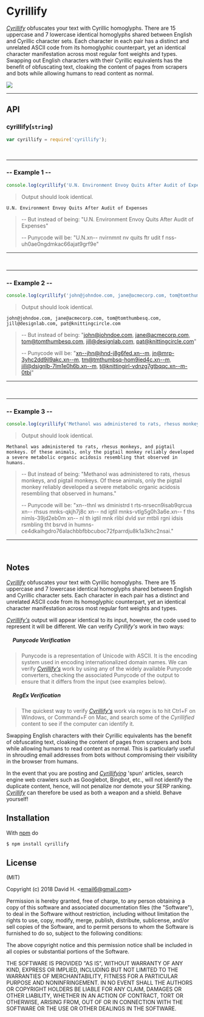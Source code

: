 # Cyrillify
[_Cyrillify_](https://www.npmjs.com/package/cyrillify) obfuscates your text with Cyrillic homoglyphs. There are 15 uppercase and 7 lowercase identical homoglyphs shared between English and Cyrillic character sets. Each character in each pair has a distinct and unrelated ASCII code from its homoglyphic counterpart, yet an identical character manifestation across most regular font weights and types. Swapping out English characters with their Cyrillic equivalents has the benefit of obfuscating text, cloaking the content of pages from scrapers and bots while allowing humans to read content as normal.

<img src="https://user-images.githubusercontent.com/45696445/51097826-161bd700-1795-11e9-8df3-e5122f7f6777.gif">

_________________________
## API
### cyrillify(`string`)
```js
var cyrillify = require('cyrillify');
```
&nbsp;
_________________________
### -- Example 1 --
```js
console.log(cyrillify('U.N. Environment Envoy Quits After Audit of Expenses'));
```
> Output should look identical.
```
U.N. Environment Envoy Quits After Audit of Expenses
```
> -- But instead of being:
> "U.N. Environment Envoy Quits After Audit of Expenses"
>
> -- Punycode will be:
> "U.N.xn-- nvirnmnt nv quits ftr udit f nss-uh0ae0ngdmkac66ajat9grf9e"
_________________________
&nbsp;
&nbsp;
_________________________
### -- Example 2 --
```js
console.log(cyrillify('john@johndoe.com, jane@acmecorp.com, tom@tomthumbesq.com, jill@designlab.com, pat@knittingcircle.com'));
```
> Output should look identical.
```
john@johndoe.com, jane@acmecorp.com, tom@tomthumbesq.com, jill@designlab.com, pat@knittingcircle.com
```
> -- But instead of being:
> "john@johndoe.com, jane@acmecorp.com, tom@tomthumbesq.com, jill@designlab.com, pat@knittingcircle.com"
>
> -- Punycode will be:
> "xn--jhn@jhnd-j8g6fed.xn--m, jn@mrp-3yhc2dd9il9akc.xn--m, tm@tmthumbsq-hom9ied4c.xn--m, jill@dsignlb-7lm1e0h6b.xn--m, t@knittingirl-vdnzg7gtbqqc.xn--m-0tbi"
_________________________
&nbsp;
&nbsp;
_________________________
### -- Example 3 --
```js
console.log(cyrillify('Methanol was administered to rats, rhesus monkeys, and pigtail monkeys. Of these animals, only the pigtail monkey reliably developed a severe metabolic organic acidosis resembling that observed in humans.'));
```
> Output should look identical.
```
Methanol was administered to rats, rhesus monkeys, and pigtail monkeys. Of these animals, only the pigtail monkey reliably developed a severe metabolic organic acidosis resembling that observed in humans.
```
> -- But instead of being:
> "Methanol was administered to rats, rhesus monkeys, and pigtail monkeys. Of these animals, only the pigtail monkey reliably developed a severe metabolic organic acidosis resembling that observed in humans."
>
> -- Punycode will be:
> "xn--thnl ws dministrd t rts-nrsecn9isab9qrcua
xn-- rhsus mnks-qkjh7j8c
xn-- nd igtil mnks-vtlg5g0h3a6e.xn-- f ths nimls-39jd2eb0m
xn-- nl th igtil mnk rlibl dvld  svr mtbli rgni idsis rsmbling tht bsrvd in humns-ce4dkaihgdro76alachbbfbbcuboc72fparrdju8k1a3khc2nsai."
_________________________
&nbsp;
## Notes
[_Cyrillify_](https://www.npmjs.com/package/cyrillify) obfuscates your text with Cyrillic homoglyphs. There are 15 uppercase and 7 lowercase identical homoglyphs shared between English and Cyrillic character sets. Each character in each pair has a distinct and unrelated ASCII code from its homoglyphic counterpart, yet an identical character manifestation across most regular font weights and types.

[_Cyrillify's_](https://www.npmjs.com/package/cyrillify) output will appear identical to its input, however, the code used to represent it will be different. We can verify _Cyrillify's_ work in two ways:
##### &nbsp;&nbsp;&nbsp;&nbsp; Punycode Verification
>Punycode is a representation of Unicode with ASCII. It is the encoding system used in encoding internationalized domain names. We can verify [_Cyrillify's_](https://www.npmjs.com/package/cyrillify) work by using any of the widely available Punycode converters, checking the associated Punycode of the output to ensure that it differs from the input (see examples below).
##### &nbsp;&nbsp;&nbsp;&nbsp; RegEx Verification
>The quickest way to verify [_Cyrillify's_](https://www.npmjs.com/package/cyrillify) work via regex is to hit Ctrl+F on Windows, or Command+F on Mac, and search some of the _Cyrillified_ content to see if the computer can identify it.

Swapping English characters with their Cyrillic equivalents has the benefit of obfuscating text, cloaking the content of pages from scrapers and bots while allowing humans to read content as normal. This is particularly useful in shrouding email addresses from bots without compromising their visibility in the browser from humans.

In the event that you are posting and [_Cyrillifying_](https://www.npmjs.com/package/cyrillify) 'spun' articles, search engine web crawlers such as Googlebot, Bingbot, etc., will not identify the duplicate content, hence, will not penalize nor demote your SERP ranking. [_Cyrillify_](https://www.npmjs.com/package/cyrillify) can therefore be used as both a weapon and a shield. Behave yourself!

## Installation
With [npm](http://npmjs.org) do
```bash
$ npm install cyrillify
```

## License
(MIT)

Copyright (c) 2018 David H. &lt;email6@gmail.com&gt;

Permission is hereby granted, free of charge, to any person obtaining a copy of this software and associated documentation files (the "Software"), to deal in the Software without restriction, including without limitation the rights to use, copy, modify, merge, publish, distribute, sublicense, and/or sell copies of the Software, and to permit persons to whom the Software is furnished to do so, subject to the following conditions:

The above copyright notice and this permission notice shall be included in all copies or substantial portions of the Software.

THE SOFTWARE IS PROVIDED "AS IS", WITHOUT WARRANTY OF ANY KIND, EXPRESS OR IMPLIED, INCLUDING BUT NOT LIMITED TO THE WARRANTIES OF MERCHANTABILITY, FITNESS FOR A PARTICULAR PURPOSE AND NONINFRINGEMENT. IN NO EVENT SHALL THE AUTHORS OR COPYRIGHT HOLDERS BE LIABLE FOR ANY CLAIM, DAMAGES OR OTHER LIABILITY, WHETHER IN AN ACTION OF CONTRACT, TORT OR OTHERWISE, ARISING FROM, OUT OF OR IN CONNECTION WITH THE SOFTWARE OR THE USE OR OTHER DEALINGS IN THE SOFTWARE.
